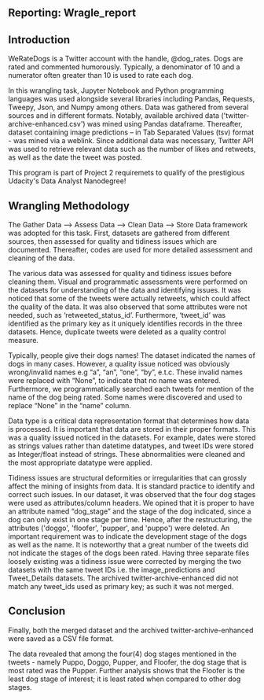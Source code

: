 ## Reporting: Wragle_report


## Introduction

WeRateDogs is a Twitter account with the handle, @dog_rates. Dogs are rated and commented humorously. Typically, a denominator of 10 and a numerator often greater than 10 is used to rate each dog.

In this wrangling task, Jupyter Notebook and Python programming languages was used alongside several libraries including Pandas, Requests, Tweepy, Json, and Numpy among others. Data was gathered from several sources and in different formats. Notably, available archived data ('twitter-archive-enhanced.csv') was mined using Pandas dataframe. Thereafter, dataset containing image predictions – in Tab Separated Values (tsv) format - was mined via a weblink. Since additional data was necessary, Twitter API was used to retrieve relevant data such as the number of likes and retweets, as well as the date the tweet was posted.

This program is part of Project 2 requiremets to qualify of the prestigious Udacity's Data Analyst Nanodegree!


## Wrangling Methodology

The Gather Data --> Assess Data --> Clean Data --> Store Data framework was adopted for this task. First, datasets are gathered from different sources, then assessed for quality and tidiness issues which are documented.  Thereafter, codes are used for more detailed assessment and cleaning of the data.


The various data was assessed for quality and tidiness issues before cleaning them. Visual and programmatic assessments were performed on the datasets for understanding of the data and identifying issues. It was noticed that some of the tweets were actually retweets, which could affect the quality of the data. It was also observed that some attributes were not needed, such as ‘retweeted_status_id’. Furthermore, ‘tweet_id’ was identified as the primary key as it uniquely identifies records in the three datasets. Hence, duplicate tweets were deleted as a quality control measure.

Typically, people give their dogs names! The dataset indicated the names of dogs in many cases. However, a quality issue noticed was obviously wrong/invalid names e.g “a”, “an”, “one”, “by”, e.t.c. These invalid names were replaced with “None”, to indicate that no name was entered. Furthermore, we programmatically searched each tweets for mention of the name of the dog being rated. Some names were discovered and used to replace “None” in the “name” column.

Data type is a critical data representation format that determines how data is processed. It is important that data are stored in their proper formats. This was a quality issued noticed in the datasets. For example, dates were stored as strings values rather than datetime datatypes, and tweet IDs were stored as Integer/float instead of strings. These abnormalities were cleaned and the most appropriate datatype were applied.

Tidiness issues are structural deformities or irregularities that can grossly affect the mining of insights from data. It is standard practice to identify and correct such issues. In our dataset, it was observed that the four dog stages were used as attributes/column headers. We opined that it is proper to have an attribute named “dog_stage” and the stage of the dog indicated, since a dog can only exist in one stage per time. Hence, after the restructuring, the attributes ('doggo', 'floofer', 'pupper', and 'puppo') were deleted. An important requirement was to indicate the development stage of the dogs as well as the name. It is noteworthy that a great number of the tweets did not indicate the stages of the dogs been rated.
Having three separate files loosely existing was a tidiness issue were corrected by merging the two datasets with the same tweet IDs i.e. the image_predictions and Tweet_Details datasets. The archived twitter-archive-enhanced did not match any tweet_ids used as primary key; as such it was not merged.


## Conclusion

Finally, both the merged dataset and the archived twitter-archive-enhanced were saved as a CSV file format.

The data revealed that among the four(4) dog stages mentioned in the tweets - namely Puppo, Doggo, Pupper, and Floofer, the dog stage that is most rated was the Pupper. Further analysis shows that the Floofer is the least dog stage of interest; it is least rated when compared to other dog stages.
